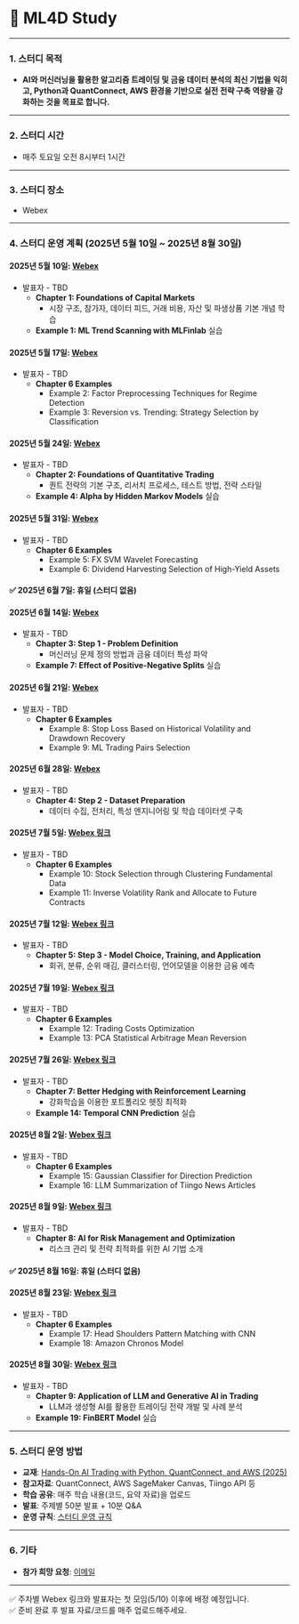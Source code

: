 # 📢 ML4D Study

---

### **1. 스터디 목적**
- **AI와 머신러닝을 활용한 알고리즘 트레이딩 및 금융 데이터 분석의 최신 기법을 익히고, Python과 QuantConnect, AWS 환경을 기반으로 실전 전략 구축 역량을 강화하는 것을 목표로 합니다.**

---

### **2. 스터디 시간**
- 매주 토요일 오전 8시부터 1시간

---

### **3. 스터디 장소**
- Webex

---

### **4. 스터디 운영 계획 (2025년 5월 10일 ~ 2025년 8월 30일)**

#### **2025년 5월 10일**: [Webex](https://lgehq.webex.com/lgehq-en/j.php?MTID=mebff409f9da191e9e2c17a6e815224b6)
- 발표자 - TBD
  - **Chapter 1: Foundations of Capital Markets**  
    - 시장 구조, 참가자, 데이터 피드, 거래 비용, 자산 및 파생상품 기본 개념 학습
  - **Example 1: ML Trend Scanning with MLFinlab** 실습

#### **2025년 5월 17일**: [Webex](https://lgehq.webex.com/lgehq-en/j.php?MTID=mb85f58b1c6d1d0a9062cee50342b0e3d)
- 발표자 - TBD
  - **Chapter 6 Examples**  
    - Example 2: Factor Preprocessing Techniques for Regime Detection  
    - Example 3: Reversion vs. Trending: Strategy Selection by Classification

#### **2025년 5월 24일**: [Webex](https://lgehq.webex.com/lgehq-en/j.php?MTID=m1decb14e63ff3ff5776c8e8deaf340aa)
- 발표자 - TBD
  - **Chapter 2: Foundations of Quantitative Trading**  
    - 퀀트 전략의 기본 구조, 리서치 프로세스, 테스트 방법, 전략 스타일
  - **Example 4: Alpha by Hidden Markov Models** 실습

#### **2025년 5월 31일**: [Webex](https://lgehq.webex.com/lgehq-en/j.php?MTID=m35afd51f4e675a8362f2e9c24e84ca69)
- 발표자 - TBD
  - **Chapter 6 Examples**  
    - Example 5: FX SVM Wavelet Forecasting  
    - Example 6: Dividend Harvesting Selection of High-Yield Assets

#### ✅ **2025년 6월 7일**: 휴일 (스터디 없음)

#### **2025년 6월 14일**: [Webex](https://lgehq.webex.com/lgehq-en/j.php?MTID=mbcbbaed6d50821e7d52c93ce336aed79)
- 발표자 - TBD
  - **Chapter 3: Step 1 - Problem Definition**  
    - 머신러닝 문제 정의 방법과 금융 데이터 특성 파악
  - **Example 7: Effect of Positive-Negative Splits** 실습

#### **2025년 6월 21일**: [Webex](https://lgehq.webex.com/lgehq-en/j.php?MTID=m1915fca8a0b5fbc16f23c9ba84616244)
- 발표자 - TBD
  - **Chapter 6 Examples**  
    - Example 8: Stop Loss Based on Historical Volatility and Drawdown Recovery  
    - Example 9: ML Trading Pairs Selection

#### **2025년 6월 28일**: [Webex](https://lgehq.webex.com/lgehq-en/j.php?MTID=m1cf3168ebcc132ee5074271e66d2defe)
- 발표자 - TBD
  - **Chapter 4: Step 2 - Dataset Preparation**  
    - 데이터 수집, 전처리, 특성 엔지니어링 및 학습 데이터셋 구축

#### **2025년 7월 5일**: [Webex 링크](https://example.com)
- 발표자 - TBD
  - **Chapter 6 Examples**  
    - Example 10: Stock Selection through Clustering Fundamental Data  
    - Example 11: Inverse Volatility Rank and Allocate to Future Contracts

#### **2025년 7월 12일**: [Webex 링크](https://example.com)
- 발표자 - TBD
  - **Chapter 5: Step 3 - Model Choice, Training, and Application**  
    - 회귀, 분류, 순위 매김, 클러스터링, 언어모델을 이용한 금융 예측

#### **2025년 7월 19일**: [Webex 링크](https://example.com)
- 발표자 - TBD
  - **Chapter 6 Examples**  
    - Example 12: Trading Costs Optimization  
    - Example 13: PCA Statistical Arbitrage Mean Reversion

#### **2025년 7월 26일**: [Webex 링크](https://example.com)
- 발표자 - TBD
  - **Chapter 7: Better Hedging with Reinforcement Learning**  
    - 강화학습을 이용한 포트폴리오 헷징 최적화
  - **Example 14: Temporal CNN Prediction** 실습

#### **2025년 8월 2일**: [Webex 링크](https://example.com)
- 발표자 - TBD
  - **Chapter 6 Examples**  
    - Example 15: Gaussian Classifier for Direction Prediction  
    - Example 16: LLM Summarization of Tiingo News Articles

#### **2025년 8월 9일**: [Webex 링크](https://example.com)
- 발표자 - TBD
  - **Chapter 8: AI for Risk Management and Optimization**  
    - 리스크 관리 및 전략 최적화를 위한 AI 기법 소개

#### ✅ **2025년 8월 16일**: 휴일 (스터디 없음)

#### **2025년 8월 23일**: [Webex 링크](https://example.com)
- 발표자 - TBD
  - **Chapter 6 Examples**  
    - Example 17: Head Shoulders Pattern Matching with CNN  
    - Example 18: Amazon Chronos Model

#### **2025년 8월 30일**: [Webex 링크](https://example.com)
- 발표자 - TBD
  - **Chapter 9: Application of LLM and Generative AI in Trading**  
    - LLM과 생성형 AI를 활용한 트레이딩 전략 개발 및 사례 분석
  - **Example 19: FinBERT Model** 실습

---

### **5. 스터디 운영 방법**
- **교재**: [Hands-On AI Trading with Python, QuantConnect, and AWS (2025)](https://www.amazon.com/)
- **참고자료**: QuantConnect, AWS SageMaker Canvas, Tiingo API 등
- **학습 공유**: 매주 학습 내용(코드, 요약 자료)을 업로드
- **발표**: 주제별 50분 발표 + 10분 Q&A
- **운영 규칙**: [스터디 운영 규칙](https://github.com/restful3/ds4th_study/blob/main/source/%EC%8A%A4%ED%84%B0%EB%94%94_%EC%9A%B4%EC%98%81_%EA%B7%9C%EC%B9%99_v01.pdf)

---

### **6. 기타**
- **참가 희망 요청**: [이메일](mailto:restful3@gmail.com)

---

✅ 주차별 Webex 링크와 발표자는 첫 모임(5/10) 이후에 배정 예정입니다.  
✅ 준비 완료 후 발표 자료/코드를 매주 업로드해주세요.
